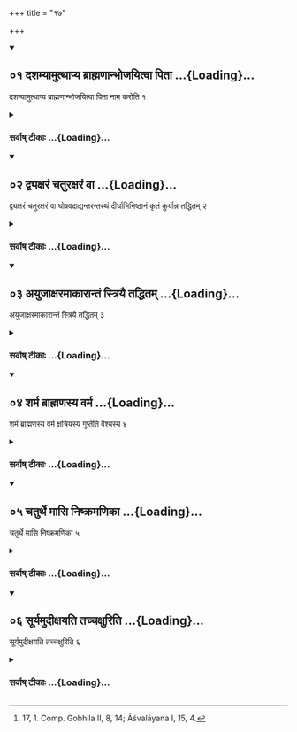 +++
title = "१७"

+++
<div class="js_include" includetitle="true" newlevelforh1="2" unfilled url="/vedAH_yajuH/vAjasaneyam/sUtram/pAraskara-gRhyam/vishvAsa-prastutiH/1/17/01_dashamyAmutthApya_brAhmaNAnbhojayitvA_pitA.md">
<details open><summary><h2>०१ दशम्यामुत्थाप्य ब्राह्मणान्भोजयित्वा पिता ...{Loading}...</h2></summary>

दशम्यामुत्थाप्य ब्राह्मणान्भोजयित्वा पिता नाम करोति १
</details>
</div>
<div class="js_include collapsed" newlevelforh1="3" title="सर्वाष् टीकाः" unfilled url="/vedAH_yajuH/vAjasaneyam/sUtram/pAraskara-gRhyam/sarvASh-TIkAH/1/17/01_dashamyAmutthApya_brAhmaNAnbhojayitvA_pitA.md">
<details><summary><h3>सर्वाष् टीकाः ...{Loading}...</h3></summary>

1 [^1] . On the tenth day (after the birth of the child) the father, having made (his wife) get up, and having fed the Brāhmaṇas, gives a name (to the child),


[^1]:  17, 1. Comp. Gobhila II, 8, 14; Āśvalāyana I, 15, 4.


</details>
</div>
<div class="js_include" includetitle="true" newlevelforh1="2" unfilled url="/vedAH_yajuH/vAjasaneyam/sUtram/pAraskara-gRhyam/vishvAsa-prastutiH/1/17/02_dvyaxaraM_chaturaxaraM_vA.md">
<details open><summary><h2>०२ द्व्यक्षरं चतुरक्षरं वा ...{Loading}...</h2></summary>

द्व्यक्षरं चतुरक्षरं वा घोषवदाद्यन्तरन्तस्थं दीर्घाभिनिष्ठानं कृतं कुर्यान्न तद्धितम् २
</details>
</div>
<div class="js_include collapsed" newlevelforh1="3" title="सर्वाष् टीकाः" unfilled url="/vedAH_yajuH/vAjasaneyam/sUtram/pAraskara-gRhyam/sarvASh-TIkAH/1/17/02_dvyaxaraM_chaturaxaraM_vA.md">
<details><summary><h3>सर्वाष् टीकाः ...{Loading}...</h3></summary>

2. Of two syllables, or of four syllables beginning with a sonant, with a semivowel in it, with a long vowel (or) the Visarga (at its end), with a Kṛt (suffix), not with a Taddhita;

</details>
</div>
<div class="js_include" includetitle="true" newlevelforh1="2" unfilled url="/vedAH_yajuH/vAjasaneyam/sUtram/pAraskara-gRhyam/vishvAsa-prastutiH/1/17/03_ayujAxaramAkArAntaM_striyai_taddhitam.md">
<details open><summary><h2>०३ अयुजाक्षरमाकारान्तं स्त्रियै तद्धितम् ...{Loading}...</h2></summary>

अयुजाक्षरमाकारान्तं स्त्रियै तद्धितम् ३
</details>
</div>
<div class="js_include collapsed" newlevelforh1="3" title="सर्वाष् टीकाः" unfilled url="/vedAH_yajuH/vAjasaneyam/sUtram/pAraskara-gRhyam/sarvASh-TIkAH/1/17/03_ayujAxaramAkArAntaM_striyai_taddhitam.md">
<details><summary><h3>सर्वाष् टीकाः ...{Loading}...</h3></summary>

3. With an uneven number of syllables, ending in ā, with a Taddhita (suffix) to a girl.

</details>
</div>
<div class="js_include" includetitle="true" newlevelforh1="2" unfilled url="/vedAH_yajuH/vAjasaneyam/sUtram/pAraskara-gRhyam/vishvAsa-prastutiH/1/17/04_sharma_brAhmaNasya_varma.md">
<details open><summary><h2>०४ शर्म ब्राह्मणस्य वर्म ...{Loading}...</h2></summary>

शर्म ब्राह्मणस्य वर्म क्षत्रियस्य गुप्तेति वैश्यस्य ४
</details>
</div>
<div class="js_include collapsed" newlevelforh1="3" title="सर्वाष् टीकाः" unfilled url="/vedAH_yajuH/vAjasaneyam/sUtram/pAraskara-gRhyam/sarvASh-TIkAH/1/17/04_sharma_brAhmaNasya_varma.md">
<details><summary><h3>सर्वाष् टीकाः ...{Loading}...</h3></summary>

4. (The name) of a Brāhmaṇa (should end in)

śarman (for inst. Viṣṇuśarman), that of a Kṣatriya in varman (for inst. Lakṣmīvarman), that of a Vaiśya in gupta (for inst. Candragupta).

</details>
</div>
<div class="js_include" includetitle="true" newlevelforh1="2" unfilled url="/vedAH_yajuH/vAjasaneyam/sUtram/pAraskara-gRhyam/vishvAsa-prastutiH/1/17/05_chaturthe_mAsi_niShkramaNikA.md">
<details open><summary><h2>०५ चतुर्थे मासि निष्क्रमणिका ...{Loading}...</h2></summary>

चतुर्थे मासि निष्क्रमणिका ५
</details>
</div>
<div class="js_include collapsed" newlevelforh1="3" title="सर्वाष् टीकाः" unfilled url="/vedAH_yajuH/vAjasaneyam/sUtram/pAraskara-gRhyam/sarvASh-TIkAH/1/17/05_chaturthe_mAsi_niShkramaNikA.md">
<details><summary><h3>सर्वाष् टीकाः ...{Loading}...</h3></summary>

5. In the forth month (follows) the going out.

</details>
</div>
<div class="js_include" includetitle="true" newlevelforh1="2" unfilled url="/vedAH_yajuH/vAjasaneyam/sUtram/pAraskara-gRhyam/vishvAsa-prastutiH/1/17/06_sUryamudIxayati_tachchaxuriti.md">
<details open><summary><h2>०६ सूर्यमुदीक्षयति तच्चक्षुरिति ...{Loading}...</h2></summary>

सूर्यमुदीक्षयति तच्चक्षुरिति ६
</details>
</div>
<div class="js_include collapsed" newlevelforh1="3" title="सर्वाष् टीकाः" unfilled url="/vedAH_yajuH/vAjasaneyam/sUtram/pAraskara-gRhyam/sarvASh-TIkAH/1/17/06_sUryamudIxayati_tachchaxuriti.md">
<details><summary><h3>सर्वाष् टीकाः ...{Loading}...</h3></summary>

6. He makes (the child) look at the sun, pronouncing (the verse), 'That eye' (Vāj. Saṃhitā XXXVI, 24).

</details>
</div>
